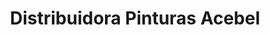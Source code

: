 ---
title: "Distribuidora Pinturas Acebel"
url: /oiba/distribuidora-pinturas-acebel/
shop: Farben
---